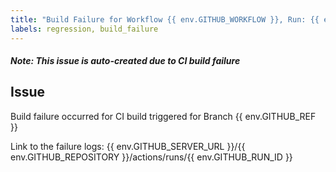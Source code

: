 ```yaml
---
title: "Build Failure for Workflow {{ env.GITHUB_WORKFLOW }}, Run: {{ env.GITHUB_RUN_ID }}"
labels: regression, build_failure
---
```

##### Note: This issue is auto-created due to CI build failure

## Issue
Build failure occurred for CI build triggered for Branch {{ env.GITHUB_REF }}

Link to the failure logs: {{ env.GITHUB_SERVER_URL }}/{{ env.GITHUB_REPOSITORY }}/actions/runs/{{ env.GITHUB_RUN_ID }}
